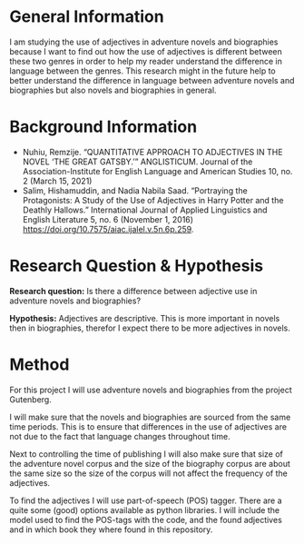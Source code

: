 # General Information

I am studying the use of adjectives in adventure novels and biographies because I want to find
out how the use of adjectives is different between these two genres in order to help my reader
understand the difference in language between the genres. This research might in the future help to better understand 
the difference in language between adventure novels and biographies but also novels and biographies in general.


# Background Information

- Nuhiu, Remzije. “QUANTITATIVE APPROACH TO ADJECTIVES IN THE NOVEL ‘THE GREAT GATSBY.’” ANGLISTICUM. Journal of the Association-Institute for English Language and American Studies 10, no. 2 (March 15, 2021)
- Salim, Hishamuddin, and Nadia Nabila Saad. “Portraying the Protagonists: A Study of the Use of Adjectives in Harry Potter and the Deathly Hallows.” International Journal of Applied Linguistics and English Literature 5, no. 6 (November 1, 2016) https://doi.org/10.7575/aiac.ijalel.v.5n.6p.259.

# Research Question & Hypothesis

**Research question:** Is there a difference between adjective use in adventure novels and biographies?

**Hypothesis:** Adjectives are descriptive. This is more important in novels then in biographies, therefor I expect there to be more adjectives in novels.

# Method

For this project I will use adventure novels and biographies from the project Gutenberg. 

I will make sure that the novels and biographies are sourced from the same time periods. This is to ensure that differences in the use of adjectives
are not due to the fact that language changes throughout time.

Next to controlling the time of publishing I will also make sure that size of the adventure novel corpus and the size
of the biography corpus are about the same size so the size of the corpus will not affect the frequency of the adjectives.

To find the adjectives I will use part-of-speech (POS) tagger. There are a quite some (good) options available as python libraries. I will include the model used to
find the POS-tags with the code, and the found adjectives and in which book they where found in this repository.
